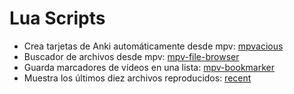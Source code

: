 # Lua Scripts
- Crea tarjetas de Anki automáticamente desde mpv: [mpvacious](https://github.com/Ajatt-Tools/mpvacious)<br/>
- Buscador de archivos desde mpv: [mpv-file-browser](https://github.com/CogentRedTester/mpv-file-browser)<br/>
- Guarda marcadores de vídeos en una lista: [mpv-bookmarker](https://github.com/NurioHin/mpv-bookmarker)<br/>
- Muestra los últimos diez archivos reproducidos: [recent](https://github.com/hacel/recent)


